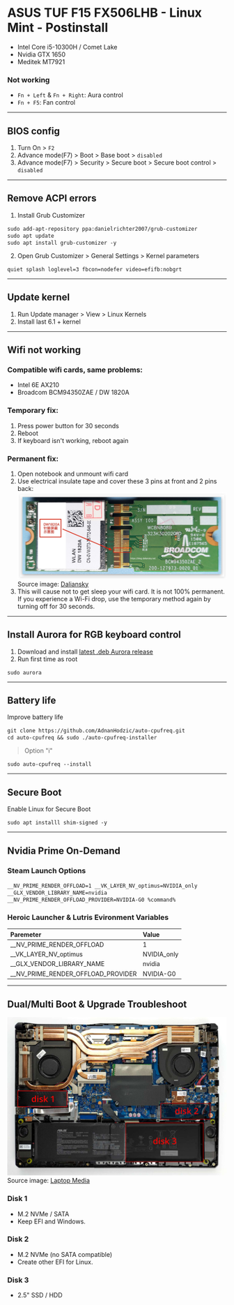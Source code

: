 # ASUS TUF F15 FX506LHB - Linux Mint - Postinstall

* Intel Core i5-10300H / Comet Lake
* Nvidia GTX 1650
* Meditek MT7921

### Not working
* `Fn + Left` & `Fn + Right`: Aura control
* `Fn + F5`: Fan control

---

## BIOS config
1. Turn On > `F2`
2. Advance mode(F7) > Boot > Base boot > `disabled`
3. Advance mode(F7) > Security > Secure boot > Secure boot control > `disabled`
   
---


## Remove ACPI errors
1. Install Grub Customizer
```
sudo add-apt-repository ppa:danielrichter2007/grub-customizer
sudo apt update
sudo apt install grub-customizer -y
```
2. Open Grub Customizer > General Settings > Kernel parameters
```
quiet splash loglevel=3 fbcon=nodefer video=efifb:nobgrt
```

---

## Update kernel
1. Run Update manager > View > Linux Kernels
2. Install last 6.1 + kernel

---

## Wifi not working
### Compatible wifi cards, same problems:
* Intel 6E AX210
* Broadcom BCM94350ZAE / DW 1820A
### Temporary fix:
1. Press power button for 30 seconds
2. Reboot
3. If keyboard isn't working, reboot again
### Permanent fix:
1. Open notebook and unmount wifi card
2. Use electrical insulate tape and cover these 3 pins at front and 2 pins back:
<img src="img/DW1820A_Cover_pins.jpg"><br>
Source image: [Daliansky](https://blog.daliansky.net/DW1820A_BCM94350ZAE-driver-inserts-the-correct-posture.html)
3. This will cause not to get sleep your wifi card. It is not 100% permanent. If you experience a Wi-Fi drop, use the temporary method again by turning off for 30 seconds.
   
---

## Install Aurora for RGB keyboard control
1. Download and install [latest .deb Aurora release](https://github.com/legacyO7/Aurora/releases/latest/)
2. Run first time as root
```
sudo aurora
```

---

## Battery life
Improve battery life
```
git clone https://github.com/AdnanHodzic/auto-cpufreq.git
cd auto-cpufreq && sudo ./auto-cpufreq-installer
```
> Option "i"
```
sudo auto-cpufreq --install
```

---

## Secure Boot
Enable Linux for Secure Boot
```
sudo apt installl shim-signed -y
```

---

## Nvidia Prime On-Demand

### Steam Launch Options
```
__NV_PRIME_RENDER_OFFLOAD=1 __VK_LAYER_NV_optimus=NVIDIA_only __GLX_VENDOR_LIBRARY_NAME=nvidia __NV_PRIME_RENDER_OFFLOAD_PROVIDER=NVIDIA-G0 %command%
```

### Heroic Launcher & Lutris Evironment Variables 

| Paremeter     | Value |
| :---------- | :---------- |
| __NV_PRIME_RENDER_OFFLOAD    | 1     |
| __VK_LAYER_NV_optimus   | NVIDIA_only       |
| __GLX_VENDOR_LIBRARY_NAME   | nvidia       |
| __NV_PRIME_RENDER_OFFLOAD_PROVIDER   | NVIDIA-G0      |

---

## Dual/Multi Boot & Upgrade Troubleshoot
<img src="img/asus-tuf-f15-motherboard-hard-drives-ssd-nvme.jpg"><br>
Source image: [Laptop Media](https://laptopmedia.com/es/highlights/inside-asus-tuf-gaming-f15-fx506-2021-disassembly-and-upgrade-options/)
### Disk 1
* M.2 NVMe / SATA
* Keep EFI and Windows.
### Disk 2
* M.2 NVMe (no SATA compatible)
* Create other EFI for Linux. 
### Disk 3
* 2.5" SSD / HDD
